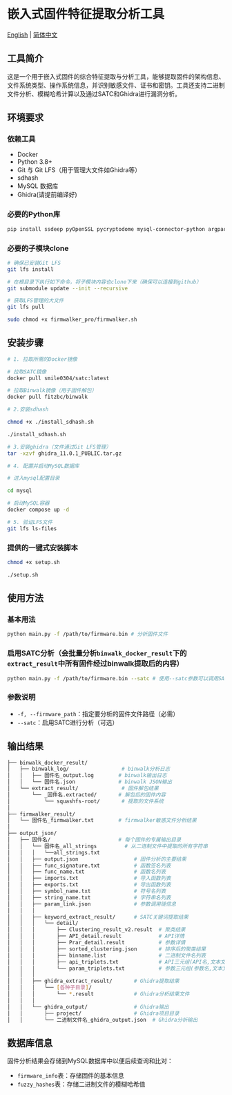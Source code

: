 # 嵌入式固件特征提取分析工具

[English](README.md) | [简体中文](README-zh.md)

## 工具简介

这是一个用于嵌入式固件的综合特征提取与分析工具，能够提取固件的架构信息、文件系统类型、操作系统信息，并识别敏感文件、证书和密钥。工具还支持二进制文件分析、模糊哈希计算以及通过SATC和Ghidra进行漏洞分析。

## 环境要求

### 依赖工具
- Docker
- Python 3.8+
- Git 与 Git LFS（用于管理大文件如Ghidra等）
- sdhash
- MySQL 数据库
- Ghidra(请提前编译好)

### 必要的Python库
```bash
pip install ssdeep pyOpenSSL pycryptodome mysql-connector-python argparse
```

### 必要的子模块clone
```bash
# 确保已安装Git LFS
git lfs install

# 在根目录下执行如下命令，将子模块内容也clone下来（确保可以连接到github）
git submodule update --init --recursive

# 获取LFS管理的大文件
git lfs pull

sudo chmod +x firmwalker_pro/firmwalker.sh
```

## 安装步骤

```bash
# 1. 拉取所需的Docker镜像

# 拉取SATC镜像
docker pull smile0304/satc:latest

# 拉取Binwalk镜像（用于固件解包）
docker pull fitzbc/binwalk 

# 2.安装sdhash

chmod +x ./install_sdhash.sh

./install_sdhash.sh

# 3.安装ghidra（文件通过Git LFS管理）
tar -xzvf ghidra_11.0.1_PUBLIC.tar.gz

# 4. 配置并启动MySQL数据库

# 进入mysql配置目录

cd mysql

# 启动MySQL容器
docker compose up -d

# 5. 验证LFS文件
git lfs ls-files
```

### 提供的一键式安装脚本

```bash
chmod +x setup.sh

./setup.sh
```

## 使用方法

### 基本用法

```bash
python main.py -f /path/to/firmware.bin # 分析固件文件
```

### 启用SATC分析（会批量分析`binwalk_docker_result`下的`extract_result`中所有固件经过binwalk提取后的内容）

```bash
python main.py -f /path/to/firmware.bin --satc # 使用--satc参数可以调用SATC进行深度分析（如果遇到内存不足的问题需要进入satc的容器内修改内存限制）
```

### 参数说明
- `-f, --firmware_path`：指定要分析的固件文件路径（必需）
- `--satc`：启用SATC进行分析（可选）

## 输出结果

```bash
├── binwalk_docker_result/
│   ├── binwalk_log/                 # binwalk分析日志
│   │   ├── 固件名_output.log        # binwalk输出日志
│   │   └── 固件名.json              # binwalk JSON输出
│   └── extract_result/              # 固件解包结果
│       └── _固件名.extracted/       # 解包后的固件内容
│           └── squashfs-root/       # 提取的文件系统
│
├── firmwalker_result/
│   └── 固件名_firmwalker.txt        # firmwalker敏感文件分析结果
│
├── output_json/
│   ├── 固件名/                      # 每个固件的专属输出目录
│   │   └── 固件名_all_strings         # 从二进制文件中提取的所有字符串
│   │   │   └──all_strings.txt 
│   │   ├── output.json                  # 固件分析的主要结果
│   │   ├── func_signature.txt           # 函数签名列表
│   │   ├── func_name.txt                # 函数名列表
│   │   ├── imports.txt                  # 导入函数列表
│   │   ├── exports.txt                  # 导出函数列表
│   │   ├── symbol_name.txt              # 符号名列表
│   │   ├── string_name.txt              # 字符串名列表
│   │   ├── param_link.json              # 参数调用链信息
│   │   │
│   │   ├── keyword_extract_result/      # SATC关键词提取结果
│   │   │   └── detail/
│   │   │       ├── Clustering_result_v2.result  # 聚类结果
│   │   │       ├── API_detail.result            # API详情
│   │   │       ├── Prar_detail.result           # 参数详情
│   │   │       ├── sorted_clustering.json       # 排序后的聚类结果
│   │   │       ├── binname.list                 # 二进制文件名列表
│   │   │       ├── api_triplets.txt             # API三元组(API名,文本文件,二进制文件)
│   │   │       └── param_triplets.txt           # 参数三元组(参数名,文本文件,二进制文件)
│   │   │
│   │   ├── ghidra_extract_result/       # Ghidra提取结果
│   │   │   └── [各种子目录]/
│   │   │       └── *.result             # Ghidra分析结果文件
│   │   │
│   │   └── ghidra_output/               # Ghidra输出
│   │       ├── project/                 # Ghidra项目目录
│   │       └── 二进制文件名_ghidra_output.json  # Ghidra分析输出
```

## 数据库信息

固件分析结果会存储到MySQL数据库中以便后续查询和比对：
- `firmware_info`表：存储固件的基本信息
- `fuzzy_hashes`表：存储二进制文件的模糊哈希值